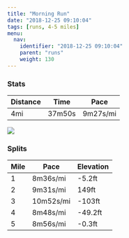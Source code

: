 ```yaml
---
title: "Morning Run"
date: "2018-12-25 09:10:04"
tags: [runs, 4-5 miles]
menu:
  nav:
    identifier: "2018-12-25 09:10:04"
    parent: "runs"
    weight: 130
---
```


### Stats

| Distance | Time | Pace |
|----------|------|------|
|4mi|37m50s|9m27s/mi|

<img src='https://maps.googleapis.com/maps/api/staticmap?maptype=roadmap&path=enc:mye`Gc_avCoEtAv@hSrGf@dDzJxBoFcJkNmFkD^pMlGbAfJtY{D~AeF`J}CoBgGNaDtB|Ch@mJpAvApAdHk@_EbCpBpC~@aBeCnBj@pEiHTeEoL~CwCyEKbAuBlCCgAaAvAe@?iEfJ[MyLsBeH~@{TeDeMn@yDfBgAcAeLtBcA&key=AIzaSyAfqMeaZ1CCJFGP5cWud__oZnT_Pybg-1M&size=800x800&markers=color:yellow|label:S|42.14183,24.7501&markers=color:green|label:F|42.144079999999995,24.754559999999998'>

### Splits

| Mile | Pace | Elevation |
|------|------|-----------|
|1|8m36s/mi|-5.2ft|
|2|9m31s/mi|149ft|
|3|10m52s/mi|-103ft|
|4|8m48s/mi|-49.2ft|
|5|8m56s/mi|-0.3ft|
